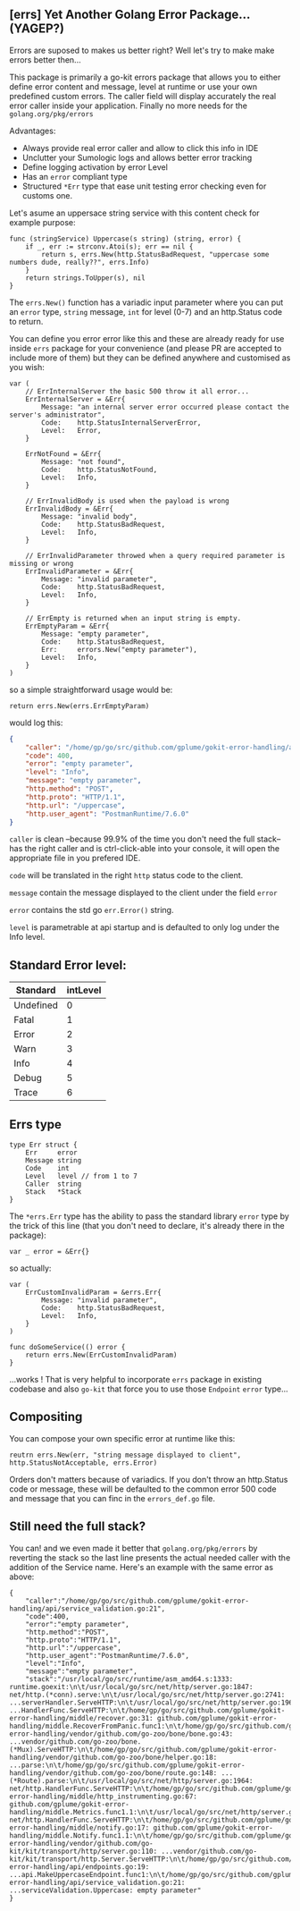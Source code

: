 ## [errs] Yet Another Golang Error Package... (YAGEP?)

Errors are suposed to makes us better right? Well let's try to make make errors better then...

This package is primarily a go-kit errors package that allows you to either define error content and message, level at runtime or use your own predefined custom errors. The caller field will display accurately the real error caller inside your application. Finally no more needs for the `golang.org/pkg/errors`

Advantages:
- Always provide real error caller and allow to click this info in IDE
- Unclutter your Sumologic logs and allows better error tracking
- Define logging activation by error Level
- Has an `error` compliant type
- Structured `*Err` type that ease unit testing error checking even for customs one.

Let's asume an uppersace string service with this content check for example purpose:
```
func (stringService) Uppercase(s string) (string, error) {
	if _, err := strconv.Atoi(s); err == nil {
		return s, errs.New(http.StatusBadRequest, "uppercase some numbers dude, really??", errs.Info)
	}
    return strings.ToUpper(s), nil
}
```
The `errs.New()` function has a variadic input parameter where you can put an `error` type, `string` message, `int` for level (0-7) and an http.Status code to return.

You can define you error error like this and these are already ready for use inside `errs` package for your convenience (and please PR are accepted to include more of them) but they can be defined anywhere and customised as you wish:
```
var (
	// ErrInternalServer the basic 500 throw it all error...
	ErrInternalServer = &Err{
		Message: "an internal server error occurred please contact the server's administrator",
		Code:    http.StatusInternalServerError,
		Level:   Error,
	}

	ErrNotFound = &Err{
		Message: "not found",
		Code:    http.StatusNotFound,
		Level:   Info,
	}

	// ErrInvalidBody is used when the payload is wrong
	ErrInvalidBody = &Err{
		Message: "invalid body",
		Code:    http.StatusBadRequest,
		Level:   Info,
	}

	// ErrInvalidParameter throwed when a query required parameter is missing or wrong
	ErrInvalidParameter = &Err{
		Message: "invalid parameter",
		Code:    http.StatusBadRequest,
		Level:   Info,
	}

	// ErrEmpty is returned when an input string is empty.
	ErrEmptyParam = &Err{
		Message: "empty parameter",
		Code:    http.StatusBadRequest,
		Err:     errors.New("empty parameter"),
		Level:   Info,
	}
)
```

so a simple straightforward usage would be:
```
return errs.New(errs.ErrEmptyParam)
```
would log this:
```json
{
    "caller": "/home/gp/go/src/github.com/gplume/gokit-error-handling/api/service_validation.go:21",
    "code": 400,
    "error": "empty parameter",
    "level": "Info",
    "message": "empty parameter",
    "http.method": "POST",
    "http.proto": "HTTP/1.1",
    "http.url": "/uppercase",
    "http.user_agent": "PostmanRuntime/7.6.0"
}
```
`caller` is clean –because 99.9% of the time you don't need the full stack– has the right caller and is ctrl-click-able into your console, it will open the appropriate file in you prefered IDE.

`code` will be translated in the right `http` status code to the client.

`message` contain the message displayed to the client under the field `error`

`error` contains the std go `err.Error()` string.

`level` is parametrable at api startup and is defaulted to only log under the Info level.


## Standard Error level:
| Standard | intLevel |
|----------|----------|
| Undefined | 0 |
| Fatal 	| 1 |
| Error 	| 2 |
| Warn      | 3 |
| Info 	    | 4 |
| Debug 	| 5 |
| Trace 	| 6 |


## Errs type
```
type Err struct {
	Err     error
	Message string
	Code    int
	Level   level // from 1 to 7
	Caller  string
	Stack   *Stack
}
```

The `*errs.Err` type has the ability to pass the standard library `error` type by the trick of this line (that you don't need to declare, it's already there in the package): 
```
var _ error = &Err{}
```

so actually:

```
var (
    ErrCustomInvalidParam = &errs.Err{
        Message: "invalid parameter",
        Code:    http.StatusBadRequest,
        Level:   Info,
    }
)

func doSomeService(() error {
    return errs.New(ErrCustomInvalidParam)
}

```
...works !
That is very helpful to incorporate `errs` package in existing codebase and also `go-kit` that force you to use those `Endpoint` `error` type...


## Compositing

You can compose your own specific error at runtime like this:

```
reutrn errs.New(err, "string message displayed to client", http.StatusNotAcceptable, errs.Error)

```
Orders don't matters because of variadics. If you don't throw an http.Status code or message, these will be defaulted to the common error 500 code and message that you can finc in the `errors_def.go` file.


## Still need the full stack?
You can! and we even made it better that `golang.org/pkg/errors` by reverting the stack so the last line presents the actual needed caller with the addition of the Service name. Here's an example with the same error as above:

```
{
    "caller":"/home/gp/go/src/github.com/gplume/gokit-error-handling/api/service_validation.go:21",
    "code":400,
    "error":"empty parameter",
    "http.method":"POST",
    "http.proto":"HTTP/1.1",
    "http.url":"/uppercase",
    "http.user_agent":"PostmanRuntime/7.6.0",
    "level":"Info",
    "message":"empty parameter",
    "stack":"/usr/local/go/src/runtime/asm_amd64.s:1333: runtime.goexit:\n\t/usr/local/go/src/net/http/server.go:1847: net/http.(*conn).serve:\n\t/usr/local/go/src/net/http/server.go:2741: ...serverHandler.ServeHTTP:\n\t/usr/local/go/src/net/http/server.go:1964: ...HandlerFunc.ServeHTTP:\n\t/home/gp/go/src/github.com/gplume/gokit-error-handling/middle/recover.go:31: github.com/gplume/gokit-error-handling/middle.RecoverFromPanic.func1:\n\t/home/gp/go/src/github.com/gplume/gokit-error-handling/vendor/github.com/go-zoo/bone/bone.go:43: ...vendor/github.com/go-zoo/bone.(*Mux).ServeHTTP:\n\t/home/gp/go/src/github.com/gplume/gokit-error-handling/vendor/github.com/go-zoo/bone/helper.go:18: ...parse:\n\t/home/gp/go/src/github.com/gplume/gokit-error-handling/vendor/github.com/go-zoo/bone/route.go:148: ...(*Route).parse:\n\t/usr/local/go/src/net/http/server.go:1964: net/http.HandlerFunc.ServeHTTP:\n\t/home/gp/go/src/github.com/gplume/gokit-error-handling/middle/http_instrumenting.go:67: github.com/gplume/gokit-error-handling/middle.Metrics.func1.1:\n\t/usr/local/go/src/net/http/server.go:1964: net/http.HandlerFunc.ServeHTTP:\n\t/home/gp/go/src/github.com/gplume/gokit-error-handling/middle/notify.go:17: github.com/gplume/gokit-error-handling/middle.Notify.func1.1:\n\t/home/gp/go/src/github.com/gplume/gokit-error-handling/vendor/github.com/go-kit/kit/transport/http/server.go:110: ...vendor/github.com/go-kit/kit/transport/http.Server.ServeHTTP:\n\t/home/gp/go/src/github.com/gplume/gokit-error-handling/api/endpoints.go:19: ...api.MakeUppercaseEndpoint.func1:\n\t/home/gp/go/src/github.com/gplume/gokit-error-handling/api/service_validation.go:21: ...serviceValidation.Uppercase: empty parameter"
}
```